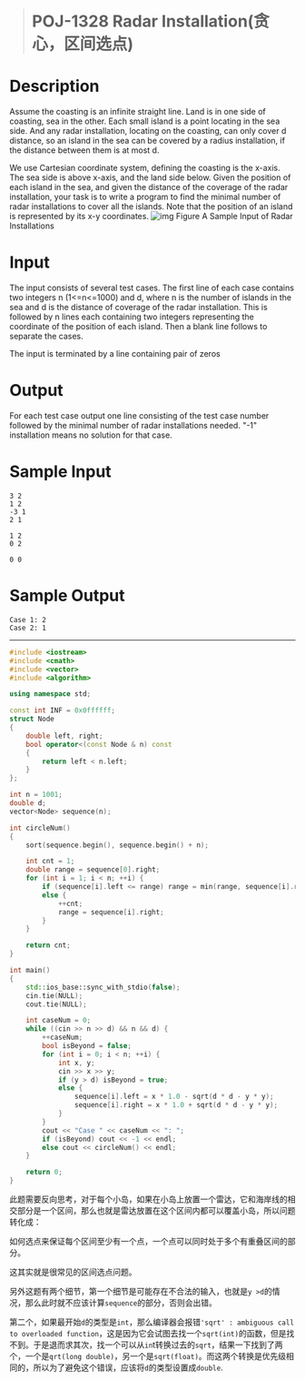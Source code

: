 > # POJ-1328 Radar Installation(贪心，区间选点)

# Description

Assume the coasting is an infinite straight line. Land is in one side of coasting, sea in the other. Each small island is a point locating in the sea side. And any radar installation, locating on the coasting, can only cover d distance, so an island in the sea can be covered by a radius installation, if the distance between them is at most d.

We use Cartesian coordinate system, defining the coasting is the x-axis. The sea side is above x-axis, and the land side below. Given the position of each island in the sea, and given the distance of the coverage of the radar installation, your task is to write a program to find the minimal number of radar installations to cover all the islands. Note that the position of an island is represented by its x-y coordinates.
![img](https://vj.z180.cn/f6ffe515205096387436c13c7449b0ed?v=1579590817)
Figure A Sample Input of Radar Installations

# Input

The input consists of several test cases. The first line of each case contains two integers n (1<=n<=1000) and d, where n is the number of islands in the sea and d is the distance of coverage of the radar installation. This is followed by n lines each containing two integers representing the coordinate of the position of each island. Then a blank line follows to separate the cases.

The input is terminated by a line containing pair of zeros

# Output

For each test case output one line consisting of the test case number followed by the minimal number of radar installations needed. "-1" installation means no solution for that case.

# Sample Input

```
3 2
1 2
-3 1
2 1

1 2
0 2

0 0
```

# Sample Output

```
Case 1: 2
Case 2: 1
```

---

```c++
#include <iostream>
#include <cmath>
#include <vector>
#include <algorithm>

using namespace std;

const int INF = 0x0ffffff;
struct Node
{
	double left, right;
	bool operator<(const Node & n) const
	{
		return left < n.left;
	}
};

int n = 1001;
double d;
vector<Node> sequence(n);

int circleNum()
{
	sort(sequence.begin(), sequence.begin() + n);

	int cnt = 1;
	double range = sequence[0].right;
	for (int i = 1; i < n; ++i) {
		if (sequence[i].left <= range) range = min(range, sequence[i].right);
		else {
			++cnt;
			range = sequence[i].right;
		}
	}

	return cnt;
}

int main()
{
	std::ios_base::sync_with_stdio(false);
	cin.tie(NULL);
	cout.tie(NULL);

	int caseNum = 0;
    while ((cin >> n >> d) && n && d) {
    	++caseNum;
    	bool isBeyond = false;
    	for (int i = 0; i < n; ++i) {
    		int x, y;
    		cin >> x >> y;
    		if (y > d) isBeyond = true;
    		else {
    			sequence[i].left = x * 1.0 - sqrt(d * d - y * y);
    			sequence[i].right = x * 1.0 + sqrt(d * d - y * y);
    		}
    	}
    	cout << "Case " << caseNum << ": ";
    	if (isBeyond) cout << -1 << endl;
    	else cout << circleNum() << endl;
    }

    return 0;
}
```

此题需要反向思考，对于每个小岛，如果在小岛上放置一个雷达，它和海岸线的相交部分是一个区间，那么也就是雷达放置在这个区间内都可以覆盖小岛，所以问题转化成：

如何选点来保证每个区间至少有一个点，一个点可以同时处于多个有重叠区间的部分。

这其实就是很常见的区间选点问题。

另外这题有两个细节，第一个细节是可能存在不合法的输入，也就是`y >d`的情况，那么此时就不应该计算`sequence`的部分，否则会出错。

第二个，如果最开始`d`的类型是`int`，那么编译器会报错`'sqrt' : ambiguous call to overloaded function`，这是因为它会试图去找一个`sqrt(int)`的函数，但是找不到。于是退而求其次，找一个可以从`in`t转换过去的`sqrt`，结果一下找到了两个，一个是`qrt(long double)`，另一个是`sqrt(float)`。而这两个转换是优先级相同的，所以为了避免这个错误，应该将`d`的类型设置成`double`.